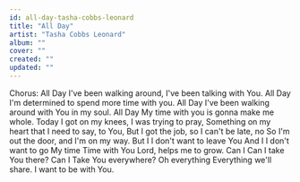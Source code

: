 ```yaml
---
id: all-day-tasha-cobbs-leonard
title: "All Day"
artist: "Tasha Cobbs Leonard"
album: ""
cover: ""
created: ""
updated: ""
---
```


Chorus:
All Day
I've been walking around, I've been talking with You.
All Day
I'm determined to spend more time with you.
All Day
I've been walking around with You in my soul.
All Day
My time with you is gonna make me whole.
Today
I got on my knees, I was trying to pray,
Something on my heart that I need to say, to You,
But I got the job, so I can't be late, no
So I'm out the door, and I'm on my way.
But I
I don't want to leave You
And I
I don't want to go
My time
Time with You Lord, helps me to grow.
Can I
Can I take You there?
Can I
Take You everywhere?
Oh everything
Everything we'll share. I want to be with You.